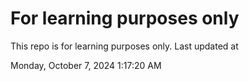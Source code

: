 # For learning purposes only
This repo is for learning purposes only.
Last updated at

Monday, October 7, 2024 1:17:20 AM

